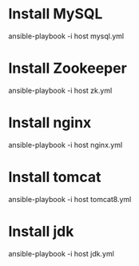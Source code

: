 # Install MySQL
ansible-playbook -i host mysql.yml
# Install Zookeeper
ansible-playbook -i host zk.yml
# Install nginx
ansible-playbook -i host nginx.yml
# Install tomcat
ansible-playbook -i host tomcat8.yml
# Install jdk
ansible-playbook -i host jdk.yml
